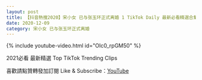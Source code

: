 ```yaml
---
layout: post
title: 【抖音熱搜2020】宋小女 已与张玉环正式离婚 1 TikTok Daily 最新必看精選合集2020 12 09
date: 2020-12-09
category: 宋小女 已与张玉环正式离婚
---
```


{% include youtube-video.html id="OIc0_rpGM50" %}

2021必看 最新精選 Top TikTok Trending Clips

喜歡請點贊轉發加訂閱 Like & Subscribe：[YouTube](https://www.youtube.com/channel/UCAoR7VcanIPd04uEq_GIylA/videos)

